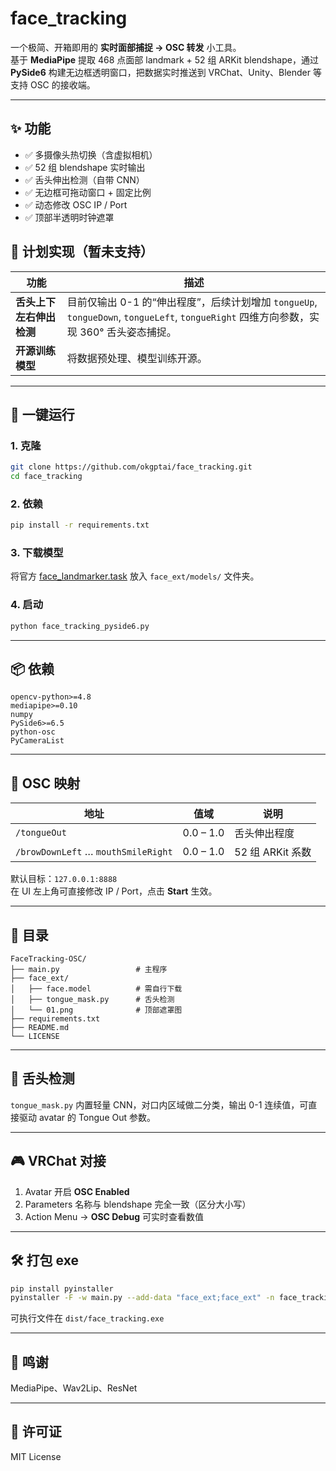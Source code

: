 # face_tracking 
一个极简、开箱即用的 **实时面部捕捉 → OSC 转发** 小工具。  
基于 **MediaPipe** 提取 468 点面部 landmark + 52 组 ARKit blendshape，通过 **PySide6** 构建无边框透明窗口，把数据实时推送到 VRChat、Unity、Blender 等支持 OSC 的接收端。

---

## ✨ 功能
- ✅ 多摄像头热切换（含虚拟相机）  
- ✅ 52 组 blendshape 实时输出  
- ✅ 舌头伸出检测（自带 CNN）  
- ✅ 无边框可拖动窗口 + 固定比例  
- ✅ 动态修改 OSC IP / Port  
- ✅ 顶部半透明时钟遮罩  

## 🚧 计划实现（暂未支持）

| 功能 | 描述 |
|---|---|
| **舌头上下左右伸出检测** | 目前仅输出 0-1 的“伸出程度”，后续计划增加 `tongueUp`, `tongueDown`, `tongueLeft`, `tongueRight` 四维方向参数，实现 360° 舌头姿态捕捉。 |
| **开源训练模型** | 将数据预处理、模型训练开源。 |
---

## 🚀 一键运行
### 1. 克隆
```bash
git clone https://github.com/okgptai/face_tracking.git
cd face_tracking
```

### 2. 依赖
```bash
pip install -r requirements.txt
```

### 3. 下载模型
将官方 [face_landmarker.task](https://storage.googleapis.com/mediapipe-models/face_landmarker/face_landmarker/float16/1/face_landmarker.task)  放入 `face_ext/models/` 文件夹。

### 4. 启动
```bash
python face_tracking_pyside6.py
```

---

## 📦 依赖
```
opencv-python>=4.8
mediapipe>=0.10
numpy
PySide6>=6.5
python-osc
PyCameraList
```

---

## 🔌 OSC 映射
| 地址 | 值域 | 说明 |
|---|---|---|
| `/tongueOut` | 0.0 – 1.0 | 舌头伸出程度 |
| `/browDownLeft` … `mouthSmileRight` | 0.0 – 1.0 | 52 组 ARKit 系数 |

默认目标：`127.0.0.1:8888`  
在 UI 左上角可直接修改 IP / Port，点击 **Start** 生效。

---

## 📁 目录
```
FaceTracking-OSC/
├── main.py                 # 主程序
├── face_ext/
│   ├── face.model          # 需自行下载
│   ├── tongue_mask.py      # 舌头检测
│   └── 01.png              # 顶部遮罩图
├── requirements.txt
├── README.md
└── LICENSE
```

---

## 🧪 舌头检测
`tongue_mask.py` 内置轻量 CNN，对口内区域做二分类，输出 0-1 连续值，可直接驱动 avatar 的 Tongue Out 参数。

---

## 🎮 VRChat 对接
1. Avatar 开启 **OSC Enabled**  
2. Parameters 名称与 blendshape 完全一致（区分大小写）  
3. Action Menu → **OSC Debug** 可实时查看数值

---

## 🛠️ 打包 exe
```bash
pip install pyinstaller
pyinstaller -F -w main.py --add-data "face_ext;face_ext" -n face_tracking
```
可执行文件在 `dist/face_tracking.exe`

---

## 📄 鸣谢
MediaPipe、Wav2Lip、ResNet

---

## 📄 许可证
MIT License
```

